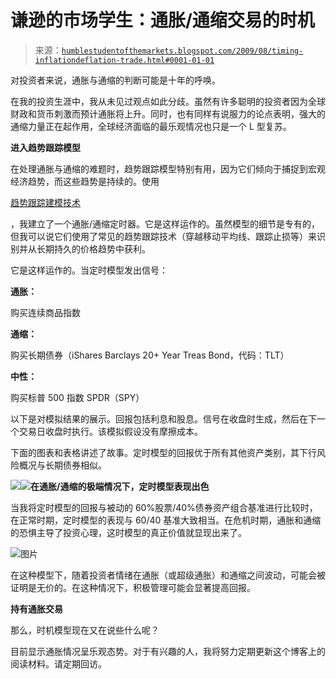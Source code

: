 <!--yml

类别：未分类

日期：2024-05-18 00:48:41

-->

# 谦逊的市场学生：通胀/通缩交易的时机

> 来源：[`humblestudentofthemarkets.blogspot.com/2009/08/timing-inflationdeflation-trade.html#0001-01-01`](https://humblestudentofthemarkets.blogspot.com/2009/08/timing-inflationdeflation-trade.html#0001-01-01)

对投资者来说，通胀与通缩的判断可能是十年的呼唤。

在我的投资生涯中，我从未见过观点如此分歧。虽然有许多聪明的投资者因为全球财政和货币刺激而预计通胀将上升。同时，也有同样有说服力的论点表明，强大的通缩力量正在起作用，全球经济面临的最乐观情况也只是一个 L 型复苏。

**进入趋势跟踪模型**

在处理通胀与通缩的难题时，趋势跟踪模型特别有用，因为它们倾向于捕捉到宏观经济趋势，而这些趋势是持续的。使用

[趋势跟踪建模技术](http://www.michaelcovel.com/all-versions-of-michael-covel-books/)

，我建立了一个通胀/通缩定时器。它是这样运作的。虽然模型的细节是专有的，但我可以说它们使用了常见的趋势跟踪技术（穿越移动平均线、跟踪止损等）来识别并从长期持久的价格趋势中获利。

它是这样运作的。当定时模型发出信号：

**通胀：**

购买连续商品指数

**通缩：**

购买长期债券（iShares Barclays 20+ Year Treas Bond，代码：TLT）

**中性：**

购买标普 500 指数 SPDR（SPY）

以下是对模拟结果的展示。回报包括利息和股息。信号在收盘时生成，然后在下一个交易日收盘时执行。该模拟假设没有摩擦成本。

下面的图表和表格讲述了故事。定时模型的回报优于所有其他资产类别，其下行风险概况与长期债券相似。

![](https://blogger.googleusercontent.com/img/b/R29vZ2xl/AVvXsEh2oezsv1FLxcWYAl9Ez-1mYFTKpqRZ_BRz3wOFeOsaskq1H2PTap-8VzjPje3bJWi9PaNjPM5lNsf3BrSaWnEU87rdOKd4jzVGyZtzUZoaDTrMdKLTtkmRUNx1WWYFsbDNjJVo7ZTreboD/s1600-h/Timer.JPG)![](https://blogger.googleusercontent.com/img/b/R29vZ2xl/AVvXsEgvMd3oZVd96tjggxgZHfbECCqSsDIBd1jov9wUqP4iFNxvkHH0yWyvu_ganudHumJLoxdNSNHKqX2Hc9gE2HTdx1H5FbyKek586N-QKit0wuEThTtx7Y5WpQ6cJs9svnMX4go_nuUzZW_q/s1600-h/Timer+table.JPG)**在通胀/通缩的极端情况下，定时模型表现出色**

当我将定时模型的回报与被动的 60%股票/40%债券资产组合基准进行比较时，在正常时期，定时模型的表现与 60/40 基准大致相当。在危机时期，通胀和通缩的恐惧主导了投资心理，这时模型的真正价值就显现出来了。

![图片](https://blogger.googleusercontent.com/img/b/R29vZ2xl/AVvXsEhJy3hTKQdujYJb0hTxkFF_y85LwLDXzeVTZyRQJ_N5V656Udgd1i1yNK1JnLeEaNoizYm_dLS4xQKTLbgLUUH-J22AuZkDXOrWfxZXtJWpFIQBX4jUtmvOxV5XxkFrB-5nzD1ZB3TMsWGR/s1600-h/Timer+vs+balanced.JPG)

在这种模型下，随着投资者情绪在通胀（或超级通胀）和通缩之间波动，可能会被证明是无价的。在这种情况下，积极管理可能会显著提高回报。

**持有通胀交易**

那么，时机模型现在又在说些什么呢？

目前显示通胀情况呈乐观态势。对于有兴趣的人，我将努力定期更新这个博客上的阅读材料。请定期回访。
